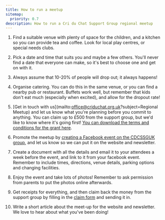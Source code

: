 ```yaml
---
title: How to run a meetup
sitemap:
  priority: 0.7
description: How to run a Cri du Chat Support Group regional meetup
---
```


1. Find a suitable venue with plenty of space for the children, and a kitchen so you can provide tea and coffee. Look for local play centres, or special needs clubs.

2. Pick a date and time that suits you and maybe a few others. You'll never find a date that everyone can make, so it's best to choose one and get on with it.

3. Always assume that 10-20% of people will drop out; it always happens!

4. Organise catering. You can do this in the same venue, or you can find a nearby pub or restaurant. Buffets work well, but remember that kids don't eat much (especially when excited), and allow for the dropout rate!

5. [Get in touch with us](mailto:office@criduchat.org.uk?subject=Regional Meetup) and let us know what you're planning before you commit to anything. You can claim up to £500 from the support group, but we'd like to know where it's going first! [You can download the terms and conditions for the grant here](/downloads/get_together_application.pdf).

6. Promote the meetup by [creating a Facebook event on the CDCSSGUK group](https://www.facebook.com/groups/cdcssguk/events/), and let us know so we can put it on the website and newsletter.

7. Create a document with all the details and email it to your attendees a week before the event, and link to it from your facebook event.  Remember to include times, directions, venue details, parking options and changing facilities.  

8. Enjoy the event and take lots of photos! Remember to ask permission from parents to put the photos online afterwards.

9. Get receipts for everything, and then claim back the money from the support group by filling in the [claim form](/downloads/get_together_application.pdf) and sending it in.

10. Write a short article about the meet-up for the website and newsletter. We love to hear about what you've been doing!